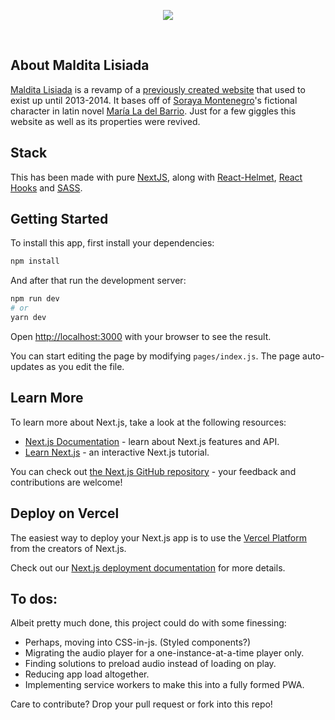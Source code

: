 <p align="center">
<img align="center" src="https://user-images.githubusercontent.com/140903/167241188-c04607b5-4706-40c6-8a01-c9f41302cdb2.png" style="text-align:center;" />
</p>

<br />

## About Maldita Lisiada

[Maldita Lisiada](https://maldita-lisiada.vercel.app) is a revamp of a [previously created website](https://web.archive.org/web/20120815000000*/malditalisiada.com.ar) that used to exist up until 2013-2014. It bases off of [Soraya Montenegro](https://en.wikipedia.org/wiki/Soraya_Montenegro)'s fictional character in latin novel [María La del Barrio](https://en.wikipedia.org/wiki/Mar%C3%ADa_la_del_Barrio). Just for a few giggles this website as well as its properties were revived.

## Stack

This has been made with pure [NextJS](https://nextjs.org), along with [React-Helmet](https://www.npmjs.com/package/react-helmet), [React Hooks](https://reactjs.org/docs/hooks-intro.html) and [SASS]().

## Getting Started

To install this app, first install your dependencies:

```bash
npm install
```

And after that run the development server:

```bash
npm run dev
# or
yarn dev
```

Open [http://localhost:3000](http://localhost:3000) with your browser to see the result.

You can start editing the page by modifying `pages/index.js`. The page auto-updates as you edit the file.

## Learn More

To learn more about Next.js, take a look at the following resources:

- [Next.js Documentation](https://nextjs.org/docs) - learn about Next.js features and API.
- [Learn Next.js](https://nextjs.org/learn) - an interactive Next.js tutorial.

You can check out [the Next.js GitHub repository](https://github.com/vercel/next.js/) - your feedback and contributions are welcome!

## Deploy on Vercel

The easiest way to deploy your Next.js app is to use the [Vercel Platform](https://vercel.com/new?utm_medium=default-template&filter=next.js&utm_source=create-next-app&utm_campaign=create-next-app-readme) from the creators of Next.js.

Check out our [Next.js deployment documentation](https://nextjs.org/docs/deployment) for more details.

## To dos: 

Albeit pretty much done, this project could do with some finessing:

* Perhaps, moving into CSS-in-js. (Styled components?)
* Migrating the audio player for a one-instance-at-a-time player only.
* Finding solutions to preload audio instead of loading on play.
* Reducing app load altogether.
* Implementing service workers to make this into a fully formed PWA.

Care to contribute? Drop your pull request or fork into this repo!
